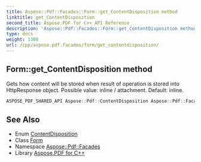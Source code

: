 ```yaml
---
title: Aspose::Pdf::Facades::Form::get_ContentDisposition method
linktitle: get_ContentDisposition
second_title: Aspose.PDF for C++ API Reference
description: 'Aspose::Pdf::Facades::Form::get_ContentDisposition method. Gets how content will be stored when result of operation is stored into HttpResponse object. Possible value: inline / attachment. Default: inline in C++.'
type: docs
weight: 1300
url: /cpp/aspose.pdf.facades/form/get_contentdisposition/
---
```

## Form::get_ContentDisposition method


Gets how content will be stored when result of operation is stored into HttpResponse object. Possible value: inline / attachment. Default: inline.

```cpp
ASPOSE_PDF_SHARED_API Aspose::Pdf::ContentDisposition Aspose::Pdf::Facades::Form::get_ContentDisposition() const
```

## See Also

* Enum [ContentDisposition](../../../aspose.pdf/contentdisposition/)
* Class [Form](../)
* Namespace [Aspose::Pdf::Facades](../../)
* Library [Aspose.PDF for C++](../../../)
